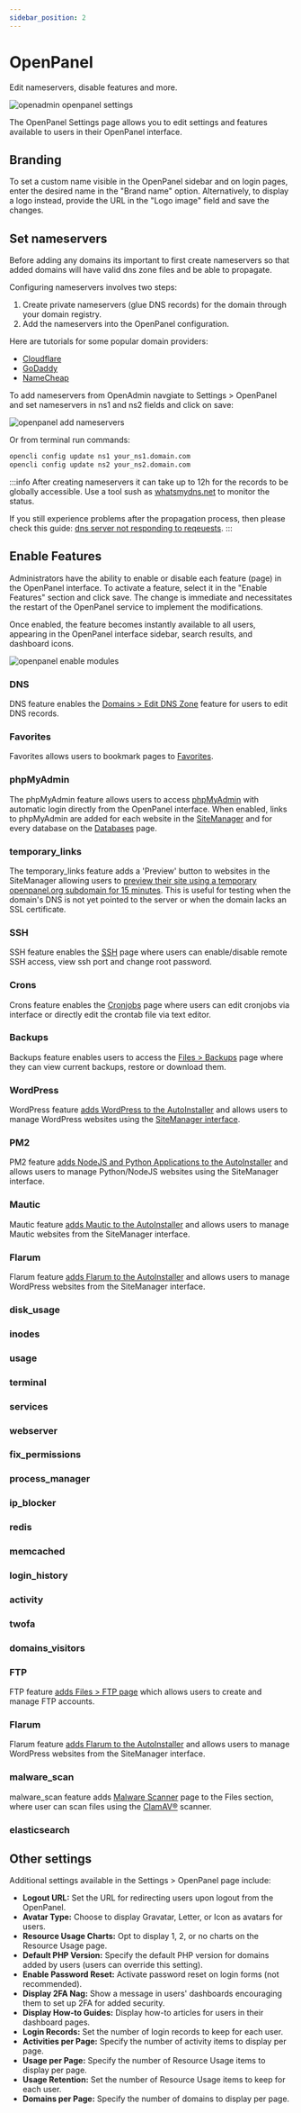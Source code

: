 ```yaml
---
sidebar_position: 2
---
```


# OpenPanel

Edit nameservers, disable features and more.

![openadmin openpanel settings](/img/admin/adminpanel_openpanel_settings.png)

The OpenPanel Settings page allows you to edit settings and features available to users in their OpenPanel interface.

## Branding

To set a custom name visible in the OpenPanel sidebar and on login pages, enter the desired name in the "Brand name" option. Alternatively, to display a logo instead, provide the URL in the "Logo image" field and save the changes.

## Set nameservers

Before adding any domains its important to first create nameservers so that added domains will have valid dns zone files and be able to propagate.

Configuring nameservers involves two steps:

1. Create private nameservers (glue DNS records) for the domain through your domain registry.
2. Add the nameservers into the OpenPanel configuration.

Here are tutorials for some popular domain providers:
- [Cloudflare](https://developers.cloudflare.com/dns/additional-options/custom-nameservers/zone-custom-nameservers/)
- [GoDaddy](https://uk.godaddy.com/help/add-custom-hostnames-12320)
- [NameCheap](https://www.namecheap.com/support/knowledgebase/article.aspx/768/10/how-do-i-register-personal-nameservers-for-my-domain/#:~:text=Click%20on%20the%20Manage%20option,5.)

To add nameservers from OpenAdmin navgiate to Settings > OpenPanel and set nameservers in ns1 and ns2 fields and click on save:

![openpanel add nameservers](/img/admin/openadmin_add_ns.png)

Or from terminal run commands:
```bash
opencli config update ns1 your_ns1.domain.com
opencli config update ns2 your_ns2.domain.com
```

:::info
After creating nameservers it can take up to 12h for the records to be globally accessible. Use a tool sush as [whatsmydns.net](https://www.whatsmydns.net/) to monitor the status.

If you still experience problems after the propagation process, then please check this guide: [dns server not responding to reqeuests](https://community.openpanel.co/d/5-dns-server-does-not-respond-to-request-for-domain-zone).
:::


## Enable Features

Administrators have the ability to enable or disable each feature (page) in the OpenPanel interface. To activate a feature, select it in the "Enable Features" section and click save. The change is immediate and necessitates the restart of the OpenPanel service to implement the modifications.

Once enabled, the feature becomes instantly available to all users, appearing in the OpenPanel interface sidebar, search results, and dashboard icons.

![openpanel enable modules](/img/admin/openpanel_settings_modules.png)

### DNS

DNS feature enables the [Domains > Edit DNS Zone](/docs/panel/domains/dns) feature for users to edit DNS records.

### Favorites

Favorites allows users to bookmark pages to [Favorites](/docs/panel/dashboard/#favorites).

### phpMyAdmin

The phpMyAdmin feature allows users to access [phpMyAdmin](/docs/panel/databases/phpmyadmin/) with automatic login directly from the OpenPanel interface. When enabled, links to phpMyAdmin are added for each website in the [SiteManager](/docs/panel/applications/) and for every database on the [Databases](/docs/panel/databases/) page.

### temporary_links

The temporary_links feature adds a 'Preview' button to websites in the SiteManager allowing users to [preview their site using a temporary openpanel.org subdomain for 15 minutes](/docs/panel/applications/wordpress/#preview-with-temporary-link). This is useful for testing when the domain's DNS is not yet pointed to the server or when the domain lacks an SSL certificate.

### SSH

SSH feature enables the [SSH](//docs/panel/advanced/ssh/) page where users can enable/disable remote SSH access, view ssh port and change root password.

### Crons

Crons feature enables the [Cronjobs](/dodocs/panel/advanced/cronjobs/) page where users can edit cronjobs via interface or directly edit the crontab file via text editor.

### Backups

Backups feature enables users to access the [Files > Backups](/docs/panel/files/backups/) page where they can view current backups, restore or download them.

### WordPress

WordPress feature [adds WordPress to the AutoInstaller](/docs/panel/applications/) and allows users to manage WordPress websites using the [SiteManager interface](/docs/panel/applications/wordpress/#wp-manager-overview). 

### PM2

PM2 feature [adds NodeJS and Python Applications to the AutoInstaller](//docs/panel/applications/pm2/) and allows users to manage Python/NodeJS websites using the SiteManager interface.


### Mautic

Mautic feature [adds Mautic to the AutoInstaller](/docs/panel/applications/) and allows users to manage Mautic websites from the SiteManager interface.

### Flarum

Flarum feature [adds Flarum to the AutoInstaller](/docs/panel/applications/) and allows users to manage WordPress websites from the SiteManager interface.


### disk_usage
### inodes
### usage
### terminal
### services
### webserver
### fix_permissions
### process_manager
### ip_blocker
### redis
### memcached
### login_history
### activity
### twofa
### domains_visitors

### FTP

FTP feature [adds Files > FTP page](/docs/panel/files/FTP/) which allows users to create and manage FTP accounts.

### Flarum

Flarum feature [adds Flarum to the AutoInstaller](/docs/panel/applications/) and allows users to manage WordPress websites from the SiteManager interface.

### malware_scan

malware_scan feature adds [Malware Scanner](/docs/panel/files/malware-scanner/) page to the Files section, where user can scan files using the [ClamAV®](https://www.clamav.net/) scanner.

### elasticsearch





## Other settings

Additional settings available in the Settings > OpenPanel page include:

- **Logout URL:** Set the URL for redirecting users upon logout from the OpenPanel.
- **Avatar Type:** Choose to display Gravatar, Letter, or Icon as avatars for users.
- **Resource Usage Charts:** Opt to display 1, 2, or no charts on the Resource Usage page.
- **Default PHP Version:** Specify the default PHP version for domains added by users (users can override this setting).
- **Enable Password Reset:** Activate password reset on login forms (not recommended).
- **Display 2FA Nag:** Show a message in users' dashboards encouraging them to set up 2FA for added security.
- **Display How-to Guides:** Display how-to articles for users in their dashboard pages.
- **Login Records:** Set the number of login records to keep for each user.
- **Activities per Page:** Specify the number of activity items to display per page.
- **Usage per Page:** Specify the number of Resource Usage items to display per page.
- **Usage Retention:** Set the number of Resource Usage items to keep for each user.
- **Domains per Page:** Specify the number of domains to display per page.
